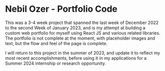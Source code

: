 # Nebil Ozer - Portfolio Code

This was a 3-4 week project that spanned the last week of December 2022 to the second Week of January 2023, and is my attempt at building a custom web portfolio for myself using React JS and various related libraries. The portfolio is not complete at the moment, with placeholder images and text, but the flow and feel of the page is complete.

I will return to this project in the summer of 2023, and update it to reflect my most recent accomplishments, before using it in my applications for a Summer 2024 internship or research opportunity.
